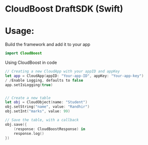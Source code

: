 # CloudBoost DraftSDK (Swift)

# Usage:

Build the framework and add it to your app
```Swift
import CloudBoost
```
    
Using CloudBoost in code

```Swift
// Creating a new CloudApp with your appID and appKey
let app = CloudApp(appID: "Your-app-ID", appKey: "Your-app-key")
/ /Enable Logging, defaults to false
app.setIsLogging(true)


// Create a new table
let obj = CloudObject(name: "Student")
obj.setString("name", value: "Randhir")
obj.setInt("marks", value: 99)

// Save the table, with a callback
obj.save({
    (response: CloudBoostResponse) in
    response.log()
})
```
